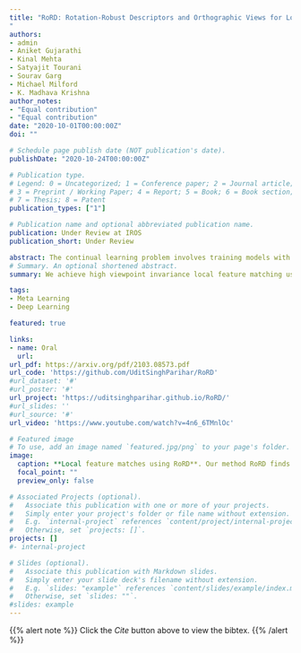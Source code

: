 ```yaml
---
title: "RoRD: Rotation-Robust Descriptors and Orthographic Views for Local Feature Matching
"
authors:
- admin
- Aniket Gujarathi
- Kinal Mehta
- Satyajit Tourani
- Sourav Garg
- Michael Milford
- K. Madhava Krishna
author_notes:
- "Equal contribution"
- "Equal contribution"
date: "2020-10-01T00:00:00Z"
doi: ""

# Schedule page publish date (NOT publication's date).
publishDate: "2020-10-24T00:00:00Z"

# Publication type.
# Legend: 0 = Uncategorized; 1 = Conference paper; 2 = Journal article;
# 3 = Preprint / Working Paper; 4 = Report; 5 = Book; 6 = Book section;
# 7 = Thesis; 8 = Patent
publication_types: ["1"]

# Publication name and optional abbreviated publication name.
publication: Under Review at IROS
publication_short: Under Review

abstract: The continual learning problem involves training models with limited capacity to perform well on a set of an unknown number of sequentially arriving tasks. While meta-learning shows great potential for reducing interference between old and new tasks, the current training procedures tend to be either slow or offline, and sensitive to many hyper-parameters. In this work, we propose Look-ahead MAML (La-MAML), a fast optimisation-based meta-learning algorithm for online-continual learning, aided by a small episodic memory. Our proposed modulation of per-parameter learning rates in our meta-learning update allows us to draw connections to prior work on hypergradients and meta-descent. This provides a more flexible and efficient way to mitigate catastrophic forgetting compared to conventional prior-based methods.La-MAML achieves performance superior to other replay-based, prior-based and meta-learning based approaches for continual learning on real-world visual classification benchmarks.
# Summary. An optional shortened abstract.
summary: We achieve high viewpoint invariance local feature matching using rotation homographies during training and converting perspective image to orthographic for feature matching.

tags:
- Meta Learning
- Deep Learning

featured: true

links:
- name: Oral
  url: 
url_pdf: https://arxiv.org/pdf/2103.08573.pdf
url_code: 'https://github.com/UditSinghParihar/RoRD'
#url_dataset: '#'
#url_poster: '#'
url_project: 'https://uditsinghparihar.github.io/RoRD/'
#url_slides: ''
#url_source: '#'
url_video: 'https://www.youtube.com/watch?v=4n6_6TMnlOc'

# Featured image
# To use, add an image named `featured.jpg/png` to your page's folder. 
image:
  caption: **Local feature matches using RoRD**. Our method RoRD finds precise local feature correspondences under extreme viewpoint (180 degrees) changes for both indoor and outdoor sequences.  
  focal_point: ""
  preview_only: false

# Associated Projects (optional).
#   Associate this publication with one or more of your projects.
#   Simply enter your project's folder or file name without extension.
#   E.g. `internal-project` references `content/project/internal-project/index.md`.
#   Otherwise, set `projects: []`.
projects: []
#- internal-project

# Slides (optional).
#   Associate this publication with Markdown slides.
#   Simply enter your slide deck's filename without extension.
#   E.g. `slides: "example"` references `content/slides/example/index.md`.
#   Otherwise, set `slides: ""`.
#slides: example
---
```


{{% alert note %}}
Click the *Cite* button above to view the bibtex.
{{% /alert %}}

